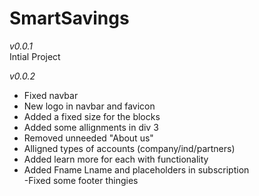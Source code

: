 # SmartSavings
*v0.0.1*  
Intial Project  
  
*v0.0.2*  
- Fixed navbar  
- New logo in navbar and favicon  
- Added a fixed size for the blocks  
- Added some allignments in div 3  
- Removed unneeded "About us"  
- Alligned types of accounts (company/ind/partners)  
- Added learn more for each with functionality  
- Added Fname Lname and placeholders in subscription  
-Fixed some footer thingies  

